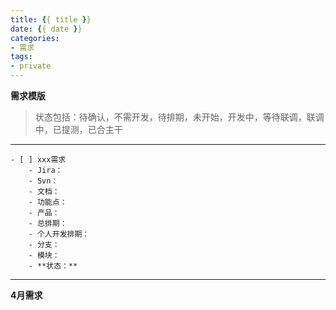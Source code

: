 ```yaml
---
title: {{ title }}
date: {{ date }}
categories: 
- 需求
tags:
- private
---
```

**需求模版**
> 状态包括：待确认，不需开发，待排期，未开始，开发中，等待联调，联调中，已提测，已合主干

<!--more-->
---
```
- [ ] xxx需求
    - Jira：
    - Svn：
    - 文档：
    - 功能点：
    - 产品：
    - 总排期：
    - 个人开发排期：
    - 分支：
    - 模块：
    - **状态：**
```
---
**4月需求**

